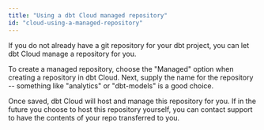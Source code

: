 ```yaml
---
title: "Using a dbt Cloud managed repository"
id: "cloud-using-a-managed-repository"
---
```


If you do not already have a git repository for your dbt project, you can let dbt Cloud manage a repository for you.

To create a managed repository, choose the "Managed" option when creating a repository in dbt Cloud. Next, supply the name for the repository -- something like "analytics" or "dbt-models" is a good choice. 

Once saved, dbt Cloud will host and manage this repository for you. If in the future you choose to host this repository yourself, you can contact support to have the contents of your repo transferred to you.

<Lightbox src="/img/docs/dbt-cloud/cloud-configuring-dbt-cloud/6c90f15-Screen_Shot_2020-01-13_at_8.37.36_PM.png" title="Adding a managed repository"/>
